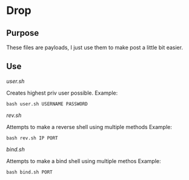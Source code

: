# Drop

## Purpose
These files are payloads, I just use them to make post a little bit easier.

## Use
*user.sh*

Creates highest priv user possible.
Example:
```
bash user.sh USERNAME PASSWORD
```

*rev.sh*

Attempts to make a reverse shell using multiple methods
Example:
```
bash rev.sh IP PORT
```

*bind.sh*

Attempts to make a bind shell using multiple methos
Example:
```
bash bind.sh PORT
```
